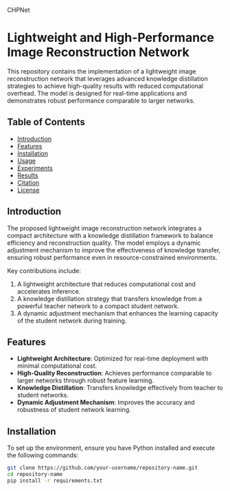 CHPNet

# Lightweight and High-Performance Image Reconstruction Network

This repository contains the implementation of a lightweight image reconstruction network that leverages advanced knowledge distillation strategies to achieve high-quality results with reduced computational overhead. The model is designed for real-time applications and demonstrates robust performance comparable to larger networks.

## Table of Contents

- [Introduction](#introduction)
- [Features](#features)
- [Installation](#installation)
- [Usage](#usage)
- [Experiments](#experiments)
- [Results](#results)
- [Citation](#citation)
- [License](#license)

## Introduction

The proposed lightweight image reconstruction network integrates a compact architecture with a knowledge distillation framework to balance efficiency and reconstruction quality. The model employs a dynamic adjustment mechanism to improve the effectiveness of knowledge transfer, ensuring robust performance even in resource-constrained environments.

Key contributions include:
1. A lightweight architecture that reduces computational cost and accelerates inference.
2. A knowledge distillation strategy that transfers knowledge from a powerful teacher network to a compact student network.
3. A dynamic adjustment mechanism that enhances the learning capacity of the student network during training.

## Features

- **Lightweight Architecture**: Optimized for real-time deployment with minimal computational cost.
- **High-Quality Reconstruction**: Achieves performance comparable to larger networks through robust feature learning.
- **Knowledge Distillation**: Transfers knowledge effectively from teacher to student networks.
- **Dynamic Adjustment Mechanism**: Improves the accuracy and robustness of student network learning.

## Installation

To set up the environment, ensure you have Python installed and execute the following commands:

```bash
git clone https://github.com/your-username/repository-name.git
cd repository-name
pip install -r requirements.txt
